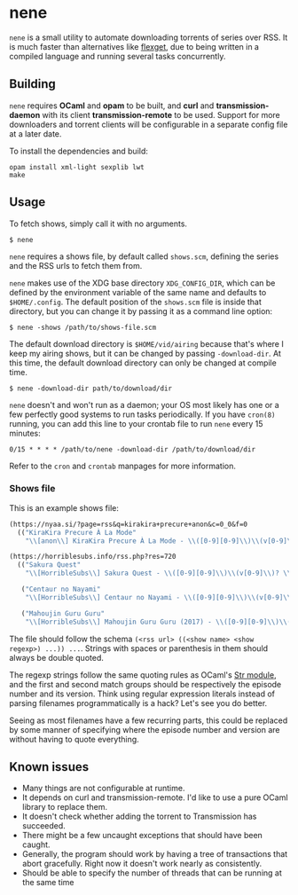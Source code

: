 # nene
`nene` is a small utility to automate downloading torrents of series over RSS.
It is much faster than alternatives like [flexget](https://flexget.com/), due to being written in a compiled language and running several tasks concurrently.

## Building
`nene` requires **OCaml** and **opam** to be built, and **curl** and **transmission-daemon** with its client **transmission-remote** to be used. Support for more downloaders and torrent clients will be configurable in a separate config file at a later date.

To install the dependencies and build:
```
opam install xml-light sexplib lwt
make
```

## Usage
To fetch shows, simply call it with no arguments.

```
$ nene
```

`nene` requires a shows file, by default called `shows.scm`, defining the series and the RSS urls to fetch them from.

`nene` makes use of the XDG base directory `XDG_CONFIG_DIR`, which can be defined by the environment variable of the same name and defaults to `$HOME/.config`. The default position of the `shows.scm` file is inside that directory, but you can change it by passing it as a command line option:

```
$ nene -shows /path/to/shows-file.scm
```

The default download directory is `$HOME/vid/airing` because that's where I keep my airing shows, but it can be changed by passing `-download-dir`. At this time, the default download directory can only be changed at compile time.

```
$ nene -download-dir path/to/download/dir
```

`nene` doesn't and won't run as a daemon; your OS most likely has one or a few perfectly good systems to run tasks periodically. If you have `cron(8)` running, you can add this line to your crontab file to run `nene` every 15 minutes:

```
0/15 * * * * /path/to/nene -download-dir /path/to/download/dir
```

Refer to the `cron` and `crontab` manpages for more information.

### Shows file
This is an example shows file:
```Scheme
(https://nyaa.si/?page=rss&q=kirakira+precure+anon&c=0_0&f=0
  (("KiraKira Precure À La Mode"
    "\\[anon\\] KiraKira Precure À La Mode - \\([0-9][0-9]\\)\\(v[0-9]\\)? \\[1280x720\\( 8bit\\)?\\]\\.mkv")))

(https://horriblesubs.info/rss.php?res=720
  (("Sakura Quest"
    "\\[HorribleSubs\\] Sakura Quest - \\([0-9][0-9]\\)\\(v[0-9]\\)? \\[720p\\]\\.mkv")

   ("Centaur no Nayami"
    "\\[HorribleSubs\\] Centaur no Nayami - \\([0-9][0-9]\\)\\(v[0-9]\\)? \\[720p\\]\\.mkv")

   ("Mahoujin Guru Guru"
    "\\[HorribleSubs\\] Mahoujin Guru Guru (2017) - \\([0-9][0-9]\\)\\(v[0-9]\\)? \\[720p\\]\\.mkv")))
```

The file should follow the schema `(<rss url> ((<show name> <show regexp>) ...)) ...`. Strings with spaces or parenthesis in them should always be double quoted.

The regexp strings follow the same quoting rules as OCaml's [Str module](https://caml.inria.fr/pub/docs/manual-ocaml-4.05/libref/Str.html), and the first and second match groups should be respectively the episode number and its version.
Think using regular expression literals instead of parsing filenames programmatically is a hack? Let's see you do better.

Seeing as most filenames have a few recurring parts, this could be replaced by some manner of specifying where the episode number and version are without having to quote everything.

## Known issues
- Many things are not configurable at runtime.
- It depends on curl and transmission-remote. I'd like to use a pure OCaml library to replace them.
- It doesn't check whether adding the torrent to Transmission has succeeded.
- There might be a few uncaught exceptions that should have been caught.
- Generally, the program should work by having a tree of transactions that abort gracefully. Right now it doesn't work nearly as consistently.
- Should be able to specify the number of threads that can be running at the same time
